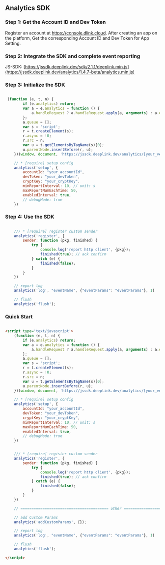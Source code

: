 ## Analytics SDK

### Step 1: Get the Account ID and Dev Token

Register an account at https://console.dlink.cloud. After creating an app on the platform, Get the corresponding Account ID and Dev Token for App Setting.

### Step 2: Integrate the SDK and complete event reporting

JS-SDK: [https://jssdk.deeplink.dev/sdk/2.1.1/deeplink.min.js](https://jssdk.deeplink.dev/analytics/1.4.7-beta/analytics.min.js)

### Step 3: Initialize the SDK

```javascript

 (function (e, t, n) {
        if (e.analytics) return;
        var a = e.analytics = function () {
            a.handleRequest ? a.handleRequest.apply(a, arguments) : a.queue.push(arguments)
        };
        a.queue = [];
        var s = 'script';
        r = t.createElement(s);
        r.async = !0;
        r.src = n;
        var u = t.getElementsByTagName(s)[0];
        u.parentNode.insertBefore(r, u);
    })(window, document, 'https://jssdk.deeplink.dev/analytics/[your_version]/analytics.min.js');

    // * [require] setup config 
    analytics('setup', {
        accountId: "your_accountId",
        devToken: "your_devToken",
        cryptKey: "your_cryptKey",
        minReportInterval: 10, // unit: s
        maxReportNumEachTime: 50,
        enabledInterval: true,
        // debugMode: true
    })
```
### Step 4: Use the SDK

```javascript

    /// * [require] register custom sender
    analytics('register', {
        sender: function (pkg, finished) {
            try {
                console.log('report http client', {pkg});
                finished(true); // ack confirm
            } catch (e) {
                finished(false);
            }
        }
    })

    // report log
    analytics('log', "eventName", {"eventParams": "eventParams"}, 1)

    // flush
    analytics('flush');

```


### Quick Start

```html

<script type='text/javascript'>
    (function (e, t, n) {
        if (e.analytics) return;
        var a = e.analytics = function () {
            a.handleRequest ? a.handleRequest.apply(a, arguments) : a.queue.push(arguments)
        };
        a.queue = [];
        var s = 'script';
        r = t.createElement(s);
        r.async = !0;
        r.src = n;
        var u = t.getElementsByTagName(s)[0];
        u.parentNode.insertBefore(r, u);
    })(window, document, 'https://jssdk.deeplink.dev/analytics/[your_version]/analytics.min.js');

    // * [require] setup config 
    analytics('setup', {
        accountId: "your_accountId",
        devToken: "your_devToken",
        cryptKey: "your_cryptKey",
        minReportInterval: 10, // unit: s
        maxReportNumEachTime: 50,
        enabledInterval: true,
        // debugMode: true
    })


    /// * [require] register custom sender
    analytics('register', {
        sender: function (pkg, finished) {
            try {
                console.log('report http client', {pkg});
                finished(true); // ack confirm
            } catch (e) {
                finished(false);
            }
        }
    })

    // ======================================== other ==================================

    // add Custom Params
    analytics('addCustomParams', {});

    // report log
    analytics('log', "eventName", {"eventParams": "eventParams"}, 1)

    // flush
    analytics('flush');

</script>
```

